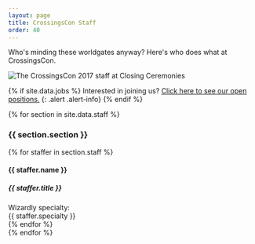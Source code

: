 ```yaml
---
layout: page
title: CrossingsCon Staff
order: 40
---
```


Who's minding these worldgates anyway? Here's who does what at CrossingsCon.

<div class="row mb-3">
    <div class="col"><img src="{{ site.baseurl }}/images/carousel/staff-at-closing.jpg" class="img-fluid" alt="The CrossingsCon 2017 staff at Closing Ceremonies"></div>
</div>

{% if site.data.jobs %}
Interested in joining us? [Click here to see our open positions.]({{site.baseurl}}/badges/volunteering)
{: .alert .alert-info}
{% endif %}

{% for section in site.data.staff %}
<div class="row mt-4">
  <h3 class="col-12">{{ section.section }}</h3>
</div>
<div class="row">
  {% for staffer in section.staff %}
  <div class="col-12 col-md-6">
    <div class="card">
      <div class="card-body">
        <h4 class="card-title">{{ staffer.name }}</h4>
        <h5 class="card-title">{{ staffer.title }}</h5>
        <div class="card-text text-muted">Wizardly specialty:<br/>{{ staffer.specialty }}</div>
      </div>
    </div>
  </div>
  {% endfor %}
</div>
{% endfor %}
